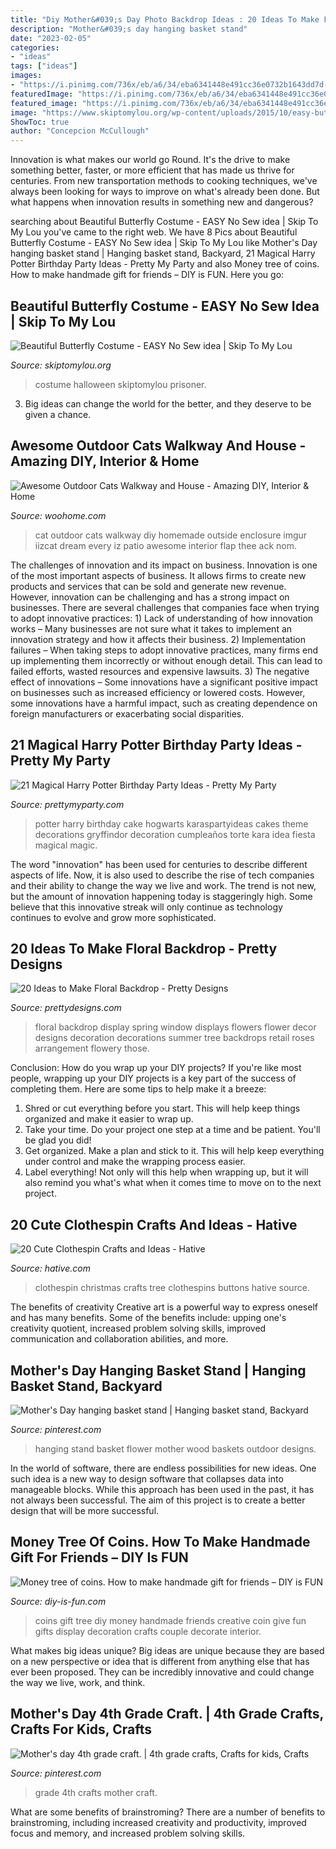 ```yaml
---
title: "Diy Mother&#039;s Day Photo Backdrop Ideas : 20 Ideas To Make Floral Backdrop"
description: "Mother&#039;s day hanging basket stand"
date: "2023-02-05"
categories:
- "ideas"
tags: ["ideas"]
images:
- "https://i.pinimg.com/736x/eb/a6/34/eba6341448e491cc36e0732b1643dd7d--hanging-basket-stand-hanging-baskets.jpg"
featuredImage: "https://i.pinimg.com/736x/eb/a6/34/eba6341448e491cc36e0732b1643dd7d--hanging-basket-stand-hanging-baskets.jpg"
featured_image: "https://i.pinimg.com/736x/eb/a6/34/eba6341448e491cc36e0732b1643dd7d--hanging-basket-stand-hanging-baskets.jpg"
image: "https://www.skiptomylou.org/wp-content/uploads/2015/10/easy-butterfly-costume.jpg"
ShowToc: true
author: "Concepcion McCullough"
---
```



Innovation is what makes our world go Round. It's the drive to make something better, faster, or more efficient that has made us thrive for centuries. From new transportation methods to cooking techniques, we've always been looking for ways to improve on what's already been done. But what happens when innovation results in something new and dangerous?

	

		
searching about Beautiful Butterfly Costume - EASY No Sew idea | Skip To My Lou you've came to the right web. We have 8 Pics about Beautiful Butterfly Costume - EASY No Sew idea | Skip To My Lou like Mother&#039;s Day hanging basket stand | Hanging basket stand, Backyard, 21 Magical Harry Potter Birthday Party Ideas - Pretty My Party and also Money tree of coins. How to make handmade gift for friends – DIY is FUN. Here you go:
		
    
## Beautiful Butterfly Costume - EASY No Sew Idea | Skip To My Lou

<img loading=lazy src="https://www.skiptomylou.org/wp-content/uploads/2015/10/easy-butterfly-costume.jpg" onerror="this.onerror=null;this.src='https://tse2.mm.bing.net/th?id=OIP.OaJpOOWTIBgDxAQUBN0_zQHaKm&amp;pid=15.1';" alt="Beautiful Butterfly Costume - EASY No Sew idea | Skip To My Lou">

_Source: skiptomylou.org_

>costume halloween skiptomylou prisoner. 

	

3. Big ideas can change the world for the better, and they deserve to be given a chance.

    
## Awesome Outdoor Cats Walkway And House - Amazing DIY, Interior &amp; Home

<img loading=lazy src="http://www.woohome.com/wp-content/uploads/2014/06/cat-walkway-and-house-3.jpg" onerror="this.onerror=null;this.src='https://tse2.mm.bing.net/th?id=OIP.an4Q4GWCu3CQN-nTO0XdWQHaJ4&amp;pid=15.1';" alt="Awesome Outdoor Cats Walkway and House - Amazing DIY, Interior &amp; Home">

_Source: woohome.com_

>cat outdoor cats walkway diy homemade outside enclosure imgur iizcat dream every iz patio awesome interior flap thee ack nom. 

	

The challenges of innovation and its impact on business.
Innovation is one of the most important aspects of business. It allows firms to create new products and services that can be sold and generate new revenue. However, innovation can be challenging and has a strong impact on businesses. There are several challenges that companies face when trying to adopt innovative practices: 1) Lack of understanding of how innovation works – Many businesses are not sure what it takes to implement an innovation strategy and how it affects their business. 2) Implementation failures – When taking steps to adopt innovative practices, many firms end up implementing them incorrectly or without enough detail. This can lead to failed efforts, wasted resources and expensive lawsuits. 3) The negative effect of innovations – Some innovations have a significant positive impact on businesses such as increased efficiency or lowered costs. However, some innovations have a harmful impact, such as creating dependence on foreign manufacturers or exacerbating social disparities.

    
## 21 Magical Harry Potter Birthday Party Ideas - Pretty My Party

<img loading=lazy src="https://www.prettymyparty.com/wp-content/uploads/2017/07/harry-potter-birthday-cake-e1500691012615.jpg" onerror="this.onerror=null;this.src='https://tse2.mm.bing.net/th?id=OIP.qj0zmbtx7daxmAVyMjfIOQHaLH&amp;pid=15.1';" alt="21 Magical Harry Potter Birthday Party Ideas - Pretty My Party">

_Source: prettymyparty.com_

>potter harry birthday cake hogwarts karaspartyideas cakes theme decorations gryffindor decoration cumpleaños torte kara idea fiesta magical magic. 

	

The word "innovation" has been used for centuries to describe different aspects of life. Now, it is also used to describe the rise of tech companies and their ability to change the way we live and work. The trend is not new, but the amount of innovation happening today is staggeringly high. Some believe that this innovative streak will only continue as technology continues to evolve and grow more sophisticated.

    
## 20 Ideas To Make Floral Backdrop - Pretty Designs

<img loading=lazy src="http://www.prettydesigns.com/wp-content/uploads/2015/07/20-ideas-to-make-floral-backdrop8.jpg" onerror="this.onerror=null;this.src='https://tse3.mm.bing.net/th?id=OIP.JEzpeY9e4OuUtpWpAP6CpAHaLH&amp;pid=15.1';" alt="20 Ideas to Make Floral Backdrop - Pretty Designs">

_Source: prettydesigns.com_

>floral backdrop display spring window displays flowers flower decor designs decoration decorations summer tree backdrops retail roses arrangement flowery those. 

	

Conclusion: How do you wrap up your DIY projects?
If you're like most people, wrapping up your DIY projects is a key part of the success of completing them. Here are some tips to help make it a breeze:
1) Shred or cut everything before you start. This will help keep things organized and make it easier to wrap up.
2) Take your time. Do your project one step at a time and be patient. You'll be glad you did!
3) Get organized. Make a plan and stick to it. This will help keep everything under control and make the wrapping process easier.
4) Label everything! Not only will this help when wrapping up, but it will also remind you what's what when it comes time to move on to the next project.

    
## 20 Cute Clothespin Crafts And Ideas - Hative

<img loading=lazy src="https://hative.com/wp-content/uploads/2014/11/clothespin-crafts/14-christmas-tree-from-clothespins-and-buttons.jpg" onerror="this.onerror=null;this.src='https://tse1.mm.bing.net/th?id=OIP.CbO0zTCmBRPCqb37RhZVNwHaNe&amp;pid=15.1';" alt="20 Cute Clothespin Crafts and Ideas - Hative">

_Source: hative.com_

>clothespin christmas crafts tree clothespins buttons hative source. 

	

The benefits of creativity
Creative art is a powerful way to express oneself and has many benefits. Some of the benefits include: upping one's creativity quotient, increased problem solving skills, improved communication and collaboration abilities, and more.

    
## Mother&#039;s Day Hanging Basket Stand | Hanging Basket Stand, Backyard

<img loading=lazy src="https://i.pinimg.com/736x/eb/a6/34/eba6341448e491cc36e0732b1643dd7d--hanging-basket-stand-hanging-baskets.jpg" onerror="this.onerror=null;this.src='https://tse3.mm.bing.net/th?id=OIP.ffc9b-B94aecf2WobQK6mAHaJ3&amp;pid=15.1';" alt="Mother&#039;s Day hanging basket stand | Hanging basket stand, Backyard">

_Source: pinterest.com_

>hanging stand basket flower mother wood baskets outdoor designs. 

	

In the world of software, there are endless possibilities for new ideas. One such idea is a new way to design software that collapses data into manageable blocks. While this approach has been used in the past, it has not always been successful. The aim of this project is to create a better design that will be more successful.

    
## Money Tree Of Coins. How To Make Handmade Gift For Friends – DIY Is FUN

<img loading=lazy src="http://diy-is-fun.com/wp-content/uploads/2015/02/020115_1439_Moneytreeof10.jpg" onerror="this.onerror=null;this.src='https://tse3.mm.bing.net/th?id=OIP.Lkp3KDBXiLkivCjSrX-ssAAAAA&amp;pid=15.1';" alt="Money tree of coins. How to make handmade gift for friends – DIY is FUN">

_Source: diy-is-fun.com_

>coins gift tree diy money handmade friends creative coin give fun gifts display decoration crafts couple decorate interior. 

	

What makes big ideas unique?
Big ideas are unique because they are based on a new perspective or idea that is different from anything else that has ever been proposed. They can be incredibly innovative and could change the way we live, work, and think.

    
## Mother&#039;s Day 4th Grade Craft. | 4th Grade Crafts, Crafts For Kids, Crafts

<img loading=lazy src="https://i.pinimg.com/736x/dc/51/e1/dc51e159dec2a15d3b433cf5f0279556--th-grade-crafts-teaching-tools.jpg" onerror="this.onerror=null;this.src='https://tse1.mm.bing.net/th?id=OIP.es_qIO3cnEn3driB7gEWvAHaJ6&amp;pid=15.1';" alt="Mother&#039;s day 4th grade craft. | 4th grade crafts, Crafts for kids, Crafts">

_Source: pinterest.com_

>grade 4th crafts mother craft. 

	

What are some benefits of brainstroming?
There are a number of benefits to brainstroming, including increased creativity and productivity, improved focus and memory, and increased problem solving skills.

